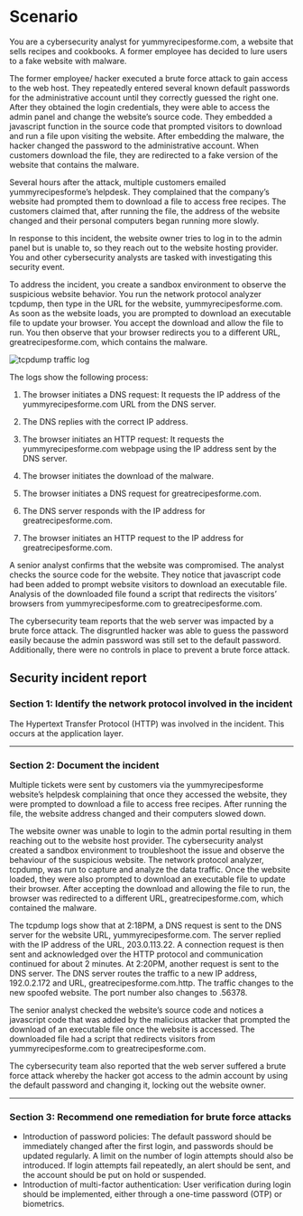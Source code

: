 # Scenario
You are a cybersecurity analyst for yummyrecipesforme.com, a website that sells recipes and cookbooks. A former employee has decided to lure users to a fake website with malware. 

The former employee/ hacker executed a brute force attack to gain access to the web host. They repeatedly entered several known default passwords for the administrative account until they correctly guessed the right one. After they obtained the login credentials, they were able to access the admin panel and change the website’s source code. They embedded a javascript function in the source code that prompted visitors to download and run a file upon visiting the website. After embedding the malware, the hacker changed the password to the administrative account. When customers download the file, they are redirected to a fake version of the website that contains the malware. 

Several hours after the attack, multiple customers emailed yummyrecipesforme’s helpdesk. They complained that the company’s website had prompted them to download a file to access free recipes. The customers claimed that, after running the file, the address of the website changed and their personal computers began running more slowly. 

In response to this incident, the website owner tries to log in to the admin panel but is unable to, so they reach out to the website hosting provider. You and other cybersecurity analysts are tasked with investigating this security event.

To address the incident, you create a sandbox environment to observe the suspicious website behavior. You run the network protocol analyzer tcpdump, then type in the URL for the website, yummyrecipesforme.com. As soon as the website loads, you are prompted to download an executable file to update your browser. You accept the download and allow the file to run. You then observe that your browser redirects you to a different URL, greatrecipesforme.com, which contains the malware.  

![tcpdump traffic log](https://github.com/user-attachments/assets/172b43f8-2d87-488d-af7b-6ab082ed7f94)


The logs show the following process:

1. The browser initiates a DNS request: It requests the IP address of the yummyrecipesforme.com URL from the DNS server.

2. The DNS replies with the correct IP address. 

3. The browser initiates an HTTP request: It requests the yummyrecipesforme.com webpage using the IP address sent by the DNS server.

4. The browser initiates the download of the malware.

5. The browser initiates a DNS request for greatrecipesforme.com.

6. The DNS server responds with the IP address for greatrecipesforme.com.

7. The browser initiates an HTTP request to the IP address for greatrecipesforme.com.

A senior analyst confirms that the website was compromised. The analyst checks the source code for the website. They notice that javascript code had been added to prompt website visitors to download an executable file. Analysis of the downloaded file found a script that redirects the visitors’ browsers from yummyrecipesforme.com to greatrecipesforme.com. 

The cybersecurity team reports that the web server was impacted by a brute force attack. The disgruntled hacker was able to guess the password easily because the admin password was still set to the default password. Additionally, there were no controls in place to prevent a brute force attack. 

## Security incident report
### Section 1: Identify the network protocol involved in the incident
The Hypertext Transfer Protocol (HTTP) was involved in the incident. This occurs at the application layer.

---

### Section 2: Document the incident
Multiple tickets were sent by customers via the yummyrecipesforme website’s helpdesk complaining that once they accessed the website, they were prompted to download a file to access free recipes. After running the file, the website address changed and their computers slowed down.

The website owner was unable to login to the admin portal resulting in them reaching out to the website host provider. The cybersecurity analyst created a sandbox environment to troubleshoot the issue and observe the behaviour of the suspicious website. The network protocol analyzer, tcpdump, was run to capture and analyze the data traffic. Once the website loaded, they were also prompted to download an executable file to update their browser. After accepting the download and allowing the file to run, the browser was redirected to a different URL, greatrecipesforme.com, which contained the malware.

The tcpdump logs show that at 2:18PM, a DNS request is sent to the DNS server for the website URL, yummyrecipesforme.com. The server replied with the IP address of the URL, 203.0.113.22. A connection request is then sent and acknowledged over the HTTP protocol and communication continued for about 2 minutes. At 2:20PM, another request is sent to the DNS server. The DNS server routes the traffic to a new IP address, 192.0.2.172 and URL, greatrecipesforme.com.http. The traffic changes to the new spoofed website. The port number also changes to .56378.

The senior analyst checked the website’s source code and notices a javascript code that was added by the malicious attacker that prompted the download of an executable file once the website is accessed. The downloaded file had a script that redirects visitors from yummyrecipesforme.com to greatrecipesforme.com.

The cybersecurity team also reported that the web server suffered a brute force attack whereby the hacker got access to the admin account by using the default password and changing it, locking out the website owner.

---

### Section 3: Recommend one remediation for brute force attacks
- Introduction of password policies: The default password should be immediately changed after the first login, and passwords should be updated regularly. A limit on the number of login attempts should also be introduced. If login attempts fail repeatedly, an alert should be sent, and the account should be put on hold or suspended.
- Introduction of multi-factor authentication: User verification during login should be implemented, either through a one-time password (OTP) or biometrics.
